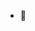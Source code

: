 - 👋
<!---
sakuramifushika/sakuramifushika is a ✨ special ✨ repository because its `README.md` (this file) appears on your GitHub profile.
You can click the Preview link to take a look at your changes.
--->
